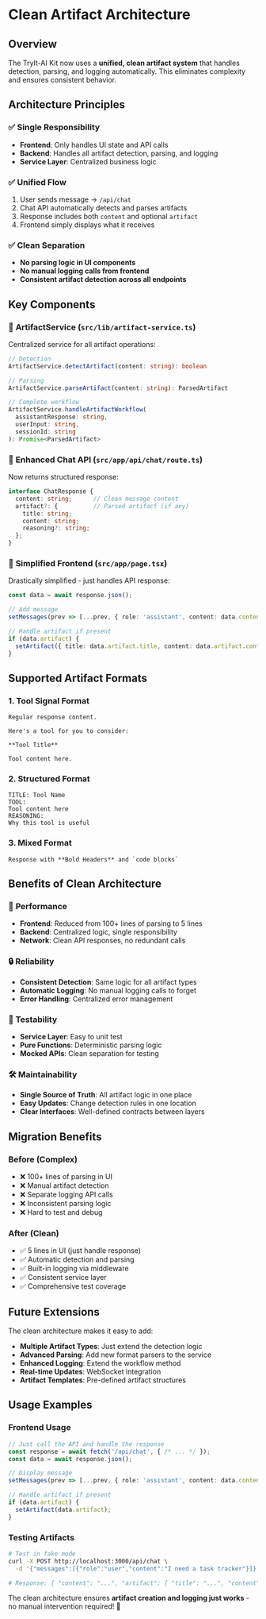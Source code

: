 # Clean Artifact Architecture

## Overview

The TryIt-AI Kit now uses a **unified, clean artifact system** that handles detection, parsing, and logging automatically. This eliminates complexity and ensures consistent behavior.

## Architecture Principles

### ✅ **Single Responsibility**
- **Frontend**: Only handles UI state and API calls
- **Backend**: Handles all artifact detection, parsing, and logging
- **Service Layer**: Centralized business logic

### ✅ **Unified Flow**
1. User sends message → `/api/chat`
2. Chat API automatically detects and parses artifacts
3. Response includes both `content` and optional `artifact`
4. Frontend simply displays what it receives

### ✅ **Clean Separation**
- **No parsing logic in UI components**
- **No manual logging calls from frontend**
- **Consistent artifact detection across all endpoints**

## Key Components

### 🎯 **ArtifactService** (`src/lib/artifact-service.ts`)
Centralized service for all artifact operations:

```typescript
// Detection
ArtifactService.detectArtifact(content: string): boolean

// Parsing
ArtifactService.parseArtifact(content: string): ParsedArtifact

// Complete workflow
ArtifactService.handleArtifactWorkflow(
  assistantResponse: string,
  userInput: string, 
  sessionId: string
): Promise<ParsedArtifact>
```

### 🔗 **Enhanced Chat API** (`src/app/api/chat/route.ts`)
Now returns structured response:

```typescript
interface ChatResponse {
  content: string;      // Clean message content
  artifact?: {          // Parsed artifact (if any)
    title: string;
    content: string;
    reasoning?: string;
  };
}
```

### 🎨 **Simplified Frontend** (`src/app/page.tsx`)
Drastically simplified - just handles API response:

```typescript
const data = await response.json();

// Add message
setMessages(prev => [...prev, { role: 'assistant', content: data.content }]);

// Handle artifact if present
if (data.artifact) {
  setArtifact({ title: data.artifact.title, content: data.artifact.content });
}
```

## Supported Artifact Formats

### 1. **Tool Signal Format**
```
Regular response content.

Here's a tool for you to consider:

**Tool Title**

Tool content here.
```

### 2. **Structured Format**
```
TITLE: Tool Name
TOOL:
Tool content here
REASONING:
Why this tool is useful
```

### 3. **Mixed Format**
```
Response with **Bold Headers** and `code blocks`
```

## Benefits of Clean Architecture

### 🚀 **Performance**
- **Frontend**: Reduced from 100+ lines of parsing to 5 lines
- **Backend**: Centralized logic, single responsibility
- **Network**: Clean API responses, no redundant calls

### 🔒 **Reliability**
- **Consistent Detection**: Same logic for all artifact types
- **Automatic Logging**: No manual logging calls to forget
- **Error Handling**: Centralized error management

### 🧪 **Testability**
- **Service Layer**: Easy to unit test
- **Pure Functions**: Deterministic parsing logic
- **Mocked APIs**: Clean separation for testing

### 🛠️ **Maintainability**
- **Single Source of Truth**: All artifact logic in one place
- **Easy Updates**: Change detection rules in one location
- **Clear Interfaces**: Well-defined contracts between layers

## Migration Benefits

### **Before** (Complex)
- ❌ 100+ lines of parsing in UI
- ❌ Manual artifact detection
- ❌ Separate logging API calls
- ❌ Inconsistent parsing logic
- ❌ Hard to test and debug

### **After** (Clean)
- ✅ 5 lines in UI (just handle response)
- ✅ Automatic detection and parsing
- ✅ Built-in logging via middleware
- ✅ Consistent service layer
- ✅ Comprehensive test coverage

## Future Extensions

The clean architecture makes it easy to add:

- **Multiple Artifact Types**: Just extend the detection logic
- **Advanced Parsing**: Add new format parsers to the service
- **Enhanced Logging**: Extend the workflow method
- **Real-time Updates**: WebSocket integration
- **Artifact Templates**: Pre-defined artifact structures

## Usage Examples

### **Frontend Usage**
```typescript
// Just call the API and handle the response
const response = await fetch('/api/chat', { /* ... */ });
const data = await response.json();

// Display message
setMessages(prev => [...prev, { role: 'assistant', content: data.content }]);

// Handle artifact if present
if (data.artifact) {
  setArtifact(data.artifact);
}
```

### **Testing Artifacts**
```bash
# Test in fake mode
curl -X POST http://localhost:3000/api/chat \
  -d '{"messages":[{"role":"user","content":"I need a task tracker"}]}'

# Response: { "content": "...", "artifact": { "title": "...", "content": "..." } }
```

The clean architecture ensures **artifact creation and logging just works** - no manual intervention required! 🎯
